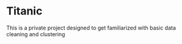 # Titanic
This is a private project designed to get familiarized with basic data cleaning and clustering 
